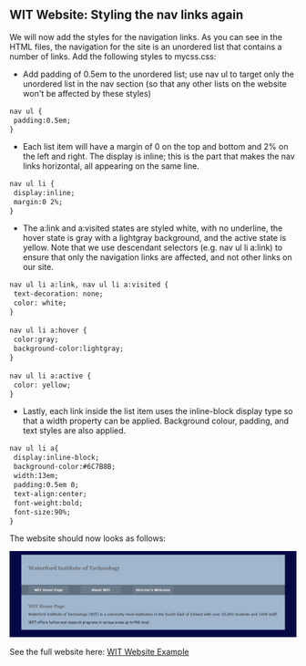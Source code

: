 ## WIT Website: Styling the nav links again

We will now add the styles for the navigation links. As you can see in the HTML files, the navigation for the site is an unordered list that contains a number of links. Add the following styles to mycss.css:

- Add padding of 0.5em to the unordered list; use nav ul to target only the unordered list in the nav section (so that any other lists on the website won't be affected by these styles)
~~~
nav ul {
 padding:0.5em;
}
~~~

- Each list item will have a margin of 0 on the top and bottom and 2% on the left and right. The display is inline; this is the part that makes the nav links horizontal, all appearing on the same line.
~~~
nav ul li {
 display:inline;
 margin:0 2%;
}
~~~

- The a:link and a:visited states are styled white, with no underline, the hover state is gray with a lightgray background, and the active state is yellow. Note that we use descendant selectors (e.g. nav ul li a:link) to ensure that only the navigation links are affected, and not other links on our site.

~~~
nav ul li a:link, nav ul li a:visited {
 text-decoration: none;
 color: white;
}

nav ul li a:hover {
 color:gray;
 background-color:lightgray;
}

nav ul li a:active {
 color: yellow;
}
~~~

- Lastly, each link inside the list item uses the inline-block display type so that a width property can be applied. Background colour, padding, and text styles are also applied.
~~~
nav ul li a{
 display:inline-block;
 background-color:#6C7B8B;
 width:13em;
 padding:0.5em 0;
 text-align:center;
 font-weight:bold;
 font-size:90%;
}
~~~

The website should now looks as follows:

![](./img/ex1.png)

See the full website here: <a href="archives/example/index.html" target="_ blank">WIT Website Example</a>
